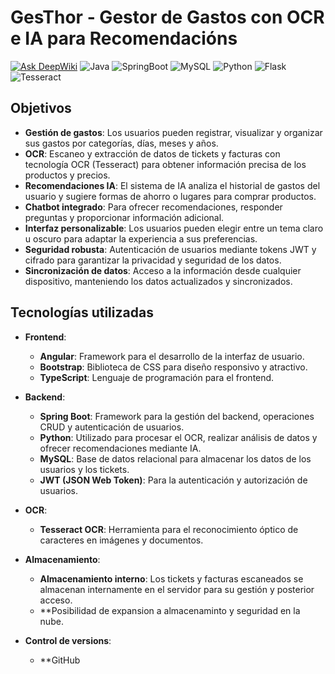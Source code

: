 # **GesThor - Gestor de Gastos con OCR e IA para Recomendacións**

[![Ask DeepWiki](https://deepwiki.com/badge.svg)](https://deepwiki.com/LaureDSD/ProyectoGestorGastos)
![Java](https://img.shields.io/badge/Java-17%2B-blue)
![SpringBoot](https://img.shields.io/badge/Spring_Boot-3.1%2B-green)
![MySQL](https://img.shields.io/badge/MySQL-8.0%2B-orange)
![Python](https://img.shields.io/badge/Python-3.8%2B-blue)
![Flask](https://img.shields.io/badge/Flask-2.0%2B-green)
![Tesseract](https://img.shields.io/badge/Tesseract-OCR-orange)

## **Objetivos**

- **Gestión de gastos**: Los usuarios pueden registrar, visualizar y organizar sus gastos por categorías, días, meses y años.
- **OCR**: Escaneo y extracción de datos de tickets y facturas con tecnología OCR (Tesseract) para obtener información precisa de los productos y precios.
- **Recomendaciones IA**: El sistema de IA analiza el historial de gastos del usuario y sugiere formas de ahorro o lugares para comprar productos.
- **Chatbot integrado**: Para ofrecer recomendaciones, responder preguntas y proporcionar información adicional.
- **Interfaz personalizable**: Los usuarios pueden elegir entre un tema claro u oscuro para adaptar la experiencia a sus preferencias.
- **Seguridad robusta**: Autenticación de usuarios mediante tokens JWT y cifrado para garantizar la privacidad y seguridad de los datos.
- **Sincronización de datos**: Acceso a la información desde cualquier dispositivo, manteniendo los datos actualizados y sincronizados.

## **Tecnologías utilizadas**

- **Frontend**:
  - **Angular**: Framework para el desarrollo de la interfaz de usuario.
  - **Bootstrap**: Biblioteca de CSS para diseño responsivo y atractivo.
  - **TypeScript**: Lenguaje de programación para el frontend.

- **Backend**:
  - **Spring Boot**: Framework para la gestión del backend, operaciones CRUD y autenticación de usuarios.
  - **Python**: Utilizado para procesar el OCR, realizar análisis de datos y ofrecer recomendaciones mediante IA.
  - **MySQL**: Base de datos relacional para almacenar los datos de los usuarios y los tickets.
  - **JWT (JSON Web Token)**: Para la autenticación y autorización de usuarios.

- **OCR**:
  - **Tesseract OCR**: Herramienta para el reconocimiento óptico de caracteres en imágenes y documentos.

- **Almacenamiento**:
  - **Almacenamiento interno**: Los tickets y facturas escaneados se almacenan internamente en el servidor para su gestión y posterior acceso.
  - **Posibilidad de expansion a almacenaminto y seguridad en la nube.
    
- **Control de versions**:
  - **GitHub
